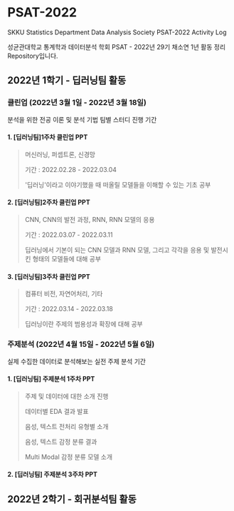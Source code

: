# PSAT-2022
SKKU Statistics Department Data Analysis Society PSAT-2022 Activity Log

성균관대학교 통계학과 데이터분석 학회 PSAT - 2022년 29기 채소연 1년 활동 정리 Repository입니다.

## 2022년 1학기 - 딥러닝팀 활동
### 클린업 (2022년 3월 1일 - 2022년 3월 18일)
분석을 위한 전공 이론 및 분석 기법 팀별 스터디 진행 기간
#### 1. [딥러닝팀]1주차 클린업 PPT
> 머신러닝, 퍼셉트론, 신경망
> 
> 기간 : 2022.02.28 - 2022.03.04
> 
> '딥러닝'이라고 이야기했을 때 떠올릴 모델들을 이해할 수 있는 기초 공부

#### 2. [딥러닝팀]2주차 클린업 PPT
> CNN, CNN의 발전 과정, RNN, RNN 모델의 응용
> 
> 기간 : 2022.03.07 - 2022.03.11
> 
> 딥러닝에서 기본이 되는 CNN 모델과 RNN 모델, 그리고 각각을 응용 및 발전시킨 형태의 모델들에 대해 공부

#### 3. [딥러닝팀]3주차 클린업 PPT
> 컴퓨터 비전, 자연어처리, 기타
> 
> 기간 : 2022.03.14 - 2022.03.18
> 
> 딥러닝이란 주제의 범용성과 확장에 대해 공부

### 주제분석 (2022년 4월 15일 - 2022년 5월 6일)
실제 수집한 데이터로 분석해보는 실전 주제 분석 기간
#### 1. [딥러닝팀] 주제분석 1주차 PPT
> 주제 및 데이터에 대한 소개 진행 
> 
> 데이터별 EDA 결과 발표
> 
> 음성, 텍스트 전처리 유형별 소개
> 
> 음성, 텍스트 감정 분류 결과
> 
> Multi Modal 감정 분류 모델 소개
#### 2. [딥러닝팀] 주제분석 3주차 PPT

## 2022년 2학기 - 회귀분석팀 활동
